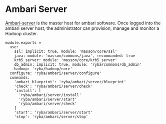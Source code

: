 
# Ambari Server

[Ambari-server][Ambari-server] is the master host for ambari software.
Once logged into the ambari server host, the administrator can  provision, 
manage and monitor a Hadoop cluster.

    module.exports =
      use:
        ssl: implicit: true, module: 'masson/core/ssl'
        java: module: 'masson/commons/java', recommanded: true
        krb5_server: module: 'masson/core/krb5_server'
        db_admin: implicit: true, module: 'ryba/commons/db_admin'
        hadoop: 'ryba/hadoop/core'
      configure: 'ryba/ambari/server/configure'
      commands:
        'ambari_blueprint': 'ryba/ambari/server/blueprint'
        'check': 'ryba/ambari/server/check'
        'install': [
          'ryba/ambari/server/install'
          'ryba/ambari/server/start'
          'ryba/ambari/server/check'
        ]
        'start': 'ryba/ambari/server/start'
        'stop': 'ryba/ambari/server/stop'

[Ambari-server]: http://ambari.apache.org
